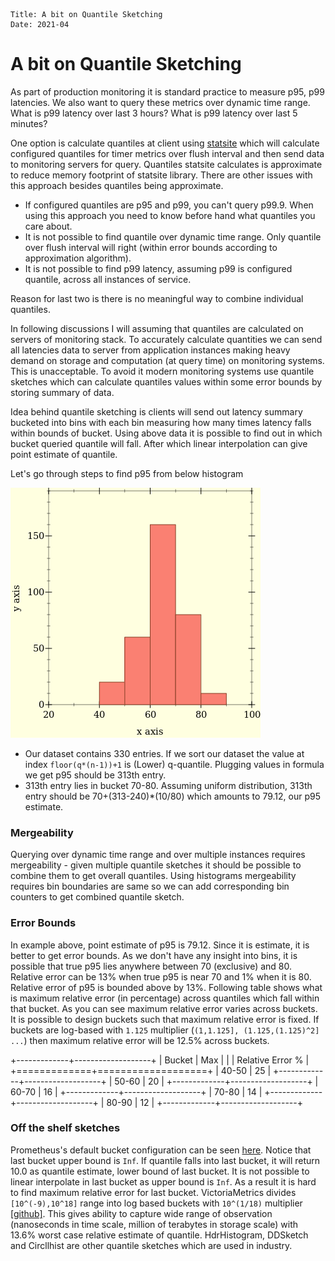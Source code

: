     Title: A bit on Quantile Sketching
    Date: 2021-04

# A bit on Quantile Sketching

As part of production monitoring it is standard practice to measure p95, p99 latencies. We also want to query
these metrics over dynamic time range. What is p99 latency over last 3 hours? What is p99 latency over last 5 minutes?

One option is calculate quantiles at client using [statsite](https://github.com/statsite/statsite) which will calculate 
configured quantiles for timer metrics over flush interval and then send data to monitoring servers for query. Quantiles 
statsite calculates is approximate to reduce memory footprint of statsite library. There are other issues with this approach 
besides quantiles being approximate.

- If configured quantiles are p95 and p99, you can't query p99.9. When using this approach you need to know before hand what quantiles you care about.
- It is not possible to find quantile over dynamic time range. Only quantile over flush interval will right (within error bounds according to approximation algorithm).
- It is not possible to find p99 latency, assuming p99 is configured quantile, across all instances of service.

Reason for last two is there is no meaningful way to combine individual quantiles.

In following discussions I will assuming that quantiles are calculated on servers of monitoring stack. To accurately calculate quantities
we can send all latencies data to server from application instances making heavy demand on storage and computation (at query time) on monitoring 
systems. This is unacceptable. To avoid it modern monitoring systems use quantile sketches which can calculate quantiles values within some error 
bounds by storing summary of data. 

Idea behind quantile sketching is clients will send out latency summary bucketed into bins with each bin measuring how many times latency falls within 
bounds of bucket. Using above data it is possible to find out in which bucket queried quantile will fall. After which linear interpolation can give point 
estimate of quantile. 

Let's go through steps to find p95 from below histogram

![](hist.png)


- Our dataset contains 330 entries. If we sort our dataset the value at index `floor(q*(n-1))+1` is (Lower) q-quantile. Plugging values in formula we get 
  p95 should be 313th entry.
- 313th entry lies in bucket 70-80. Assuming uniform distribution, 313th entry should be 70+(313-240)*(10/80) which amounts to 79.12, our p95 estimate. 

### Mergeability
Querying over dynamic time range and over multiple instances requires mergeability - given multiple quantile sketches it should be possible 
to combine them to get overall quantiles. Using histograms mergeability requires bin boundaries are same so we can add corresponding bin counters 
to get combined quantile sketch.

### Error Bounds
In example above, point estimate of p95 is 79.12. Since it is estimate, it is better to get error bounds. As we don't have any insight into bins, it is possible that 
true p95 lies anywhere between 70 (exclusive) and 80. Relative error can be 13% when true p95 is near 70 and 1% when it is 80. Relative error of p95 
is bounded above by 13%. Following table shows what is maximum relative error (in percentage) across quantiles which fall within that bucket. As you can see maximum relative error
varies across buckets. It is possible to design buckets such that maximum relative error is fixed. If buckets are log-based with `1.125` multiplier (`(1,1.125], (1.125,(1.125)^2] ...`)
then maximum relative error will be 12.5% across buckets.

+-------------+-------------------+
| Bucket      |       Max         |
|             |  Relative Error % |
+=============+===================+
| 40-50       | 25                |
+-------------+-------------------+
| 50-60       | 20                |
+-------------+-------------------+
| 60-70       | 16                |
+-------------+-------------------+
| 70-80       | 14                |
+-------------+-------------------+
| 80-90       | 12                |
+-------------+-------------------+

### Off the shelf sketches
Prometheus's default bucket configuration can be seen [here](https://github.com/prometheus/client_python/blob/v0.16.0/prometheus_client/metrics.py#L544). 
Notice that last bucket upper bound is `Inf`. If quantile falls into last bucket, it will return 10.0 as quantile estimate, lower bound of last bucket. It is
not possible to linear interpolate in last bucket as upper bound is `Inf`. As a result it is hard to find maximum relative error for last bucket. 
VictoriaMetrics divides `[10^(-9),10^18]` range into log based buckets with `10^(1/18)` multiplier [[github]](https://github.com/VictoriaMetrics/metrics/blob/v1.23.1/histogram.go#L11). This gives ability to capture 
wide range of observation (nanoseconds in time scale, million of terabytes in storage scale) with 13.6% worst case relative estimate of quantile. HdrHistogram, DDSketch and 
Circllhist are other quantile sketches which are used in industry.





